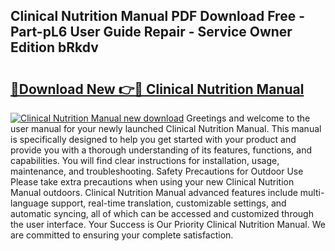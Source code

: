 ## Clinical Nutrition Manual PDF Download Free - Part-pL6 User Guide Repair - Service Owner Edition bRkdv

# <h2><a href="http://cf25406.oget.top/?id=Clinical+Nutrition+Manual">🔗Download New 👉🔴 Clinical Nutrition Manual</a></h2>

[![Clinical Nutrition Manual new download](https://i.imgur.com/5g1atiW.png)](http://cf25406.oget.top/?id=Clinical+Nutrition+Manual)
Greetings and welcome to the user manual for your newly launched Clinical Nutrition Manual. This manual is specifically designed to help you get started with your product and provide you with a thorough understanding of its features, functions, and capabilities. You will find clear instructions for installation, usage, maintenance, and troubleshooting. Safety Precautions for Outdoor Use Please take extra precautions when using your new Clinical Nutrition Manual outdoors. Clinical Nutrition Manual advanced features include multi-language support, real-time translation, customizable settings, and automatic syncing, all of which can be accessed and customized through the user interface. Your Success is Our Priority Clinical Nutrition Manual. We are committed to ensuring your complete satisfaction.
